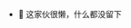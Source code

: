 - 👀 这家伙很懒，什么都没留下
<!---
bigTree2018126/bigTree2018126 is a ✨ special ✨ repository because its `README.md` (this file) appears on your GitHub profile.
You can click the Preview link to take a look at your changes.
--->
